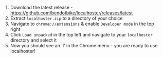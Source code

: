 1. Download the latest release - https://github.com/bendotbike/localhoster/releases/latest
2. Extract ```localhoster.zip``` to a directory of your choice
2. Navigate to ```chrome://extensions``` & enable ```Developer mode``` in the top right
3. Click ```Load unpacked``` in the top left and navigate to your ```localhoster``` directory and select it
4. Now you should see an 'l' in the Chrome menu - you are ready to use localhoster!
